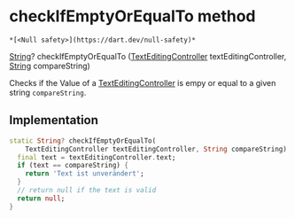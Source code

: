 


# checkIfEmptyOrEqualTo method




    *[<Null safety>](https://dart.dev/null-safety)*




[String](https://api.flutter.dev/flutter/dart-core/String-class.html)? checkIfEmptyOrEqualTo
([TextEditingController](https://api.flutter.dev/flutter/widgets/TextEditingController-class.html) textEditingController, [String](https://api.flutter.dev/flutter/dart-core/String-class.html) compareString)





<p>Checks if the Value of a <a href="https://api.flutter.dev/flutter/widgets/TextEditingController-class.html">TextEditingController</a> is empy or equal to a
given string <code>compareString</code>.</p>



## Implementation

```dart
static String? checkIfEmptyOrEqualTo(
    TextEditingController textEditingController, String compareString) {
  final text = textEditingController.text;
  if (text == compareString) {
    return 'Text ist unverändert';
  }
  // return null if the text is valid
  return null;
}
```







